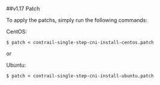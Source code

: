 ##v1.17 Patch

To apply the patchs, simply run the following commands:

CentOS:
```
$ patch < contrail-single-step-cni-install-centos.patch
```

or

Ubuntu:
```
$ patch < contrail-single-step-cni-install-ubuntu.patch
```


